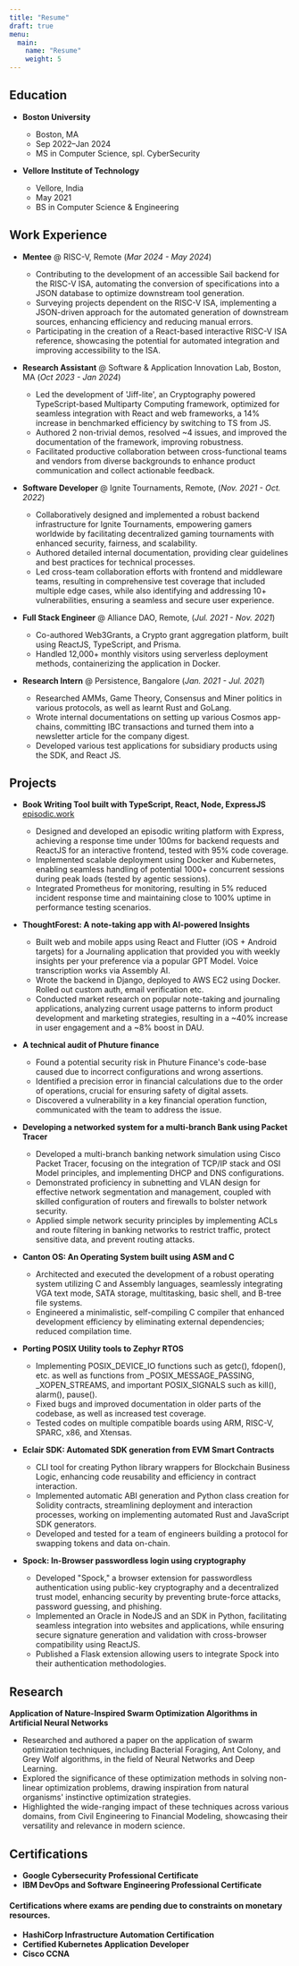 ```yaml
---
title: "Resume"
draft: true
menu:
  main:
    name: "Resume"
    weight: 5
---
```



## Education
- **Boston University**
  - Boston, MA
  - Sep 2022–Jan 2024
  - MS in Computer Science, spl. CyberSecurity

- **Vellore Institute of Technology**
  - Vellore, India
  - May 2021
  - BS in Computer Science & Engineering

## Work Experience
- **Mentee** @ RISC-V, Remote (*Mar 2024 - May 2024*)
  - Contributing to the development of an accessible Sail backend for the RISC-V ISA, automating the conversion of specifications into a JSON database to optimize downstream tool generation.  
  - Surveying projects dependent on the RISC-V ISA, implementing a JSON-driven approach for the automated generation of downstream sources, enhancing efficiency and reducing manual errors.  
  - Participating in the creation of a React-based interactive RISC-V ISA reference, showcasing the potential for automated integration and improving accessibility to the ISA.


- **Research Assistant** @ Software & Application Innovation Lab, Boston, MA (*Oct 2023 - Jan 2024*)
  - Led the development of 'Jiff-lite', an Cryptography powered TypeScript-based Multiparty Computing framework, optimized for seamless integration with React and web frameworks, a 14% increase in benchmarked efficiency by switching to TS from JS. 
  - Authored 2 non-trivial demos, resolved ~4 issues, and improved the documentation of the framework, improving robustness.
  - Facilitated productive collaboration between cross-functional teams and vendors from diverse backgrounds to enhance product communication and collect actionable feedback.

- **Software Developer** @ Ignite Tournaments, Remote, (*Nov. 2021 - Oct. 2022*)
  - Collaboratively designed and implemented a robust backend infrastructure for Ignite Tournaments, empowering gamers worldwide by facilitating decentralized gaming tournaments with enhanced security, fairness, and scalability.
  - Authored detailed internal documentation, providing clear guidelines and best practices for technical processes.
  - Led cross-team collaboration efforts with frontend and middleware teams, resulting in comprehensive test coverage that included multiple edge cases, while also identifying and addressing 10+ vulnerabilities, ensuring a seamless and secure user experience.

- **Full Stack Engineer** @ Alliance DAO, Remote, (*Jul. 2021 - Nov. 2021*)
  - Co-authored Web3Grants, a Crypto grant aggregation platform, built using ReactJS, TypeScript, and Prisma.
  - Handled 12,000+ monthly visitors using serverless deployment methods, containerizing the application in Docker.

- **Research Intern** @ Persistence, Bangalore (*Jan. 2021 - Jul. 2021*)
  - Researched AMMs, Game Theory, Consensus and Miner politics in various protocols, as well as learnt Rust and GoLang.
  - Wrote internal documentations on setting up various Cosmos app-chains, committing IBC transactions and turned them into a newsletter article for the company digest.
  - Developed various test applications for subsidiary products using the SDK, and React JS.

## Projects
- **Book Writing Tool built with TypeScript, React, Node, ExpressJS** [episodic.work](https://episodic.work)
    - Designed and developed an episodic writing platform with Express, achieving a response time under 100ms for backend requests and ReactJS for an interactive frontend, tested with 95% code coverage.
    - Implemented scalable deployment using Docker and Kubernetes, enabling seamless handling of potential 1000+ concurrent sessions during peak loads (tested by agentic sessions).
    - Integrated Prometheus for monitoring, resulting in 5% reduced incident response time and maintaining close to 100% uptime in performance testing scenarios.

- **ThoughtForest: A note-taking app with AI-powered Insights**
  - Built web and mobile apps using React and Flutter (iOS + Android targets) for a Journaling application that provided you with weekly insights per your preference via a popular GPT Model. Voice transcription works via Assembly AI.
  - Wrote the backend in Django, deployed to AWS EC2 using Docker. Rolled out custom auth, email verification etc.
  - Conducted market research on popular note-taking and journaling applications, analyzing current usage patterns to inform product development and marketing strategies, resulting in a ~40% increase in user engagement and a ~8% boost in DAU.

- **A technical audit of Phuture finance**
  - Found a potential security risk in Phuture Finance's code-base caused due to incorrect configurations and wrong assertions.
  - Identified a precision error in financial calculations due to the order of operations, crucial for ensuring safety of digital assets.
  - Discovered a vulnerability in a key financial operation function, communicated with the team to address the issue.

- **Developing a networked system for a multi-branch Bank using Packet Tracer**
  - Developed a multi-branch banking network simulation using Cisco Packet Tracer, focusing on the integration of TCP/IP stack and OSI Model principles, and implementing DHCP and DNS configurations.
  - Demonstrated proficiency in subnetting and VLAN design for effective network segmentation and management, coupled with skilled configuration of routers and firewalls to bolster network security.
  - Applied simple network security principles by implementing ACLs and route filtering in banking networks to restrict traffic, protect sensitive data, and prevent routing attacks.

- **Canton OS: An Operating System built using ASM and C**
  - Architected and executed the development of a robust operating system utilizing C and Assembly languages, seamlessly integrating VGA text mode, SATA storage, multitasking, basic shell, and B-tree file systems.
  - Engineered a minimalistic, self-compiling C compiler that enhanced development efficiency by eliminating external dependencies; reduced compilation time.

- **Porting POSIX Utility tools to Zephyr RTOS**
  - Implementing POSIX_DEVICE_IO functions such as getc(), fdopen(), etc. as well as functions from _POSIX_MESSAGE_PASSING, _XOPEN_STREAMS, and important POSIX_SIGNALS such as kill(), alarm(), pause().
  - Fixed bugs and improved documentation in older parts of the codebase, as well as increased test coverage.
  - Tested codes on multiple compatible boards using ARM, RISC-V, SPARC, x86, and Xtensas.

- **Eclair SDK: Automated SDK generation from EVM Smart Contracts**
  - CLI tool for creating Python library wrappers for Blockchain Business Logic, enhancing code reusability and efficiency in contract interaction.
  - Implemented automatic ABI generation and Python class creation for Solidity contracts, streamlining deployment and interaction processes, working on implementing automated Rust and JavaScript SDK generators.
  - Developed and tested for a team of engineers building a protocol for swapping tokens and data on-chain.

- **Spock: In-Browser passwordless login using cryptography**
  - Developed "Spock," a browser extension for passwordless authentication using public-key cryptography and a decentralized trust model, enhancing security by preventing brute-force attacks, password guessing, and phishing.
  - Implemented an Oracle in NodeJS and an SDK in Python, facilitating seamless integration into websites and applications, while ensuring secure signature generation and validation with cross-browser compatibility using ReactJS.
  - Published a Flask extension allowing users to integrate Spock into their authentication methodologies.

## Research

**Application of Nature-Inspired Swarm Optimization Algorithms in Artificial Neural Networks**
- Researched and authored a paper on the application of swarm optimization techniques, including Bacterial Foraging, Ant Colony, and Grey Wolf algorithms, in the field of Neural Networks and Deep Learning.
- Explored the significance of these optimization methods in solving non-linear optimization problems, drawing inspiration from natural organisms' instinctive optimization strategies.
- Highlighted the wide-ranging impact of these techniques across various domains, from Civil Engineering to Financial Modeling, showcasing their versatility and relevance in modern science.
## Certifications
- **Google Cybersecurity Professional Certificate**
- **IBM DevOps and Software Engineering Professional Certificate**

#### Certifications where exams are pending due to constraints on monetary resources.
- **HashiCorp Infrastructure Automation Certification**
- **Certified Kubernetes Application Developer**
- **Cisco CCNA**

